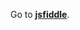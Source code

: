 Go to **[jsfiddle](http://jsfiddle.net/gh/get/library/pure/1borodat1/EloquentJS/tree/master/Chapter22)**.